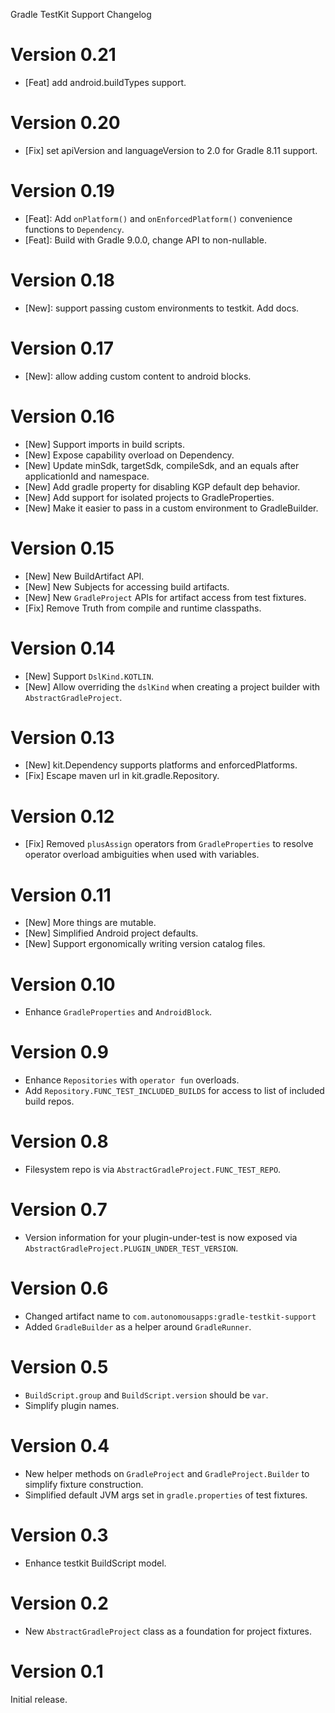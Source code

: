 Gradle TestKit Support Changelog

# Version 0.21
* [Feat] add android.buildTypes support.

# Version 0.20
* [Fix] set apiVersion and languageVersion to 2.0 for Gradle 8.11 support.

# Version 0.19
* [Feat]: Add `onPlatform()` and `onEnforcedPlatform()` convenience functions to `Dependency`.
* [Feat]: Build with Gradle 9.0.0, change API to non-nullable.

# Version 0.18
* [New]: support passing custom environments to testkit. Add docs.

# Version 0.17
* [New]: allow adding custom content to android blocks.

# Version 0.16
* [New] Support imports in build scripts.
* [New] Expose capability overload on Dependency.
* [New] Update minSdk, targetSdk, compileSdk, and an equals after applicationId and namespace.
* [New] Add gradle property for disabling KGP default dep behavior.
* [New] Add support for isolated projects to GradleProperties.
* [New] Make it easier to pass in a custom environment to GradleBuilder.

# Version 0.15
* [New] New BuildArtifact API.
* [New] New Subjects for accessing build artifacts.
* [New] New `GradleProject` APIs for artifact access from test fixtures.
* [Fix] Remove Truth from compile and runtime classpaths.

# Version 0.14
* [New] Support `DslKind.KOTLIN`.
* [New] Allow overriding the `dslKind` when creating a project builder with `AbstractGradleProject`.

# Version 0.13
* [New] kit.Dependency supports platforms and enforcedPlatforms.
* [Fix] Escape maven url in kit.gradle.Repository.

# Version 0.12
* [Fix] Removed `plusAssign` operators from `GradleProperties` to resolve operator overload ambiguities when used with
  variables.

# Version 0.11
* [New] More things are mutable.
* [New] Simplified Android project defaults.
* [New] Support ergonomically writing version catalog files.

# Version 0.10
* Enhance `GradleProperties` and `AndroidBlock`.

# Version 0.9
* Enhance `Repositories` with `operator fun` overloads.
* Add `Repository.FUNC_TEST_INCLUDED_BUILDS` for access to list of included build repos.

# Version 0.8
* Filesystem repo is via `AbstractGradleProject.FUNC_TEST_REPO`.

# Version 0.7
* Version information for your plugin-under-test is now exposed via `AbstractGradleProject.PLUGIN_UNDER_TEST_VERSION`.

# Version 0.6
* Changed artifact name to `com.autonomousapps:gradle-testkit-support`
* Added `GradleBuilder` as a helper around `GradleRunner`.

# Version 0.5
* `BuildScript.group` and `BuildScript.version` should be `var`.
* Simplify plugin names.

# Version 0.4
* New helper methods on `GradleProject` and `GradleProject.Builder` to simplify fixture construction.
* Simplified default JVM args set in `gradle.properties` of test fixtures.

# Version 0.3
* Enhance testkit BuildScript model.

# Version 0.2
* New `AbstractGradleProject` class as a foundation for project fixtures. 

# Version 0.1
Initial release.
